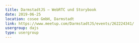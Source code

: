 ```yaml
---
title: DarmstadtJS – WebRTC und Storybook
date: 2019-06-25
location: cosee GmbH, Darmstadt
link: https://www.meetup.com/DarmstadtJS/events/262224341/
usergroup: dajs
type: usergroup
---
```

